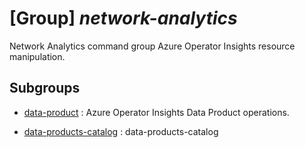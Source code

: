 # [Group] _network-analytics_

Network Analytics command group Azure Operator Insights resource manipulation.

## Subgroups

- [data-product](/Commands/network-analytics/data-product/readme.md)
: Azure Operator Insights Data Product operations.

- [data-products-catalog](/Commands/network-analytics/data-products-catalog/readme.md)
: data-products-catalog
